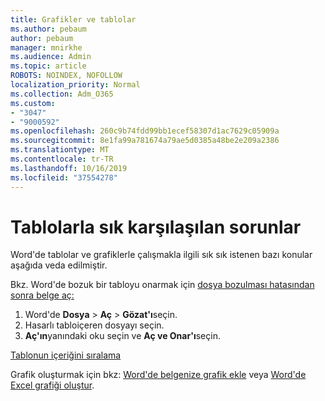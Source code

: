 ```yaml
---
title: Grafikler ve tablolar
ms.author: pebaum
author: pebaum
manager: mnirkhe
ms.audience: Admin
ms.topic: article
ROBOTS: NOINDEX, NOFOLLOW
localization_priority: Normal
ms.collection: Adm_O365
ms.custom:
- "3047"
- "9000592"
ms.openlocfilehash: 260c9b74fdd99bb1ecef58307d1ac7629c05909a
ms.sourcegitcommit: 8e1fa99a781674a79ae5d0385a48be2e209a2386
ms.translationtype: MT
ms.contentlocale: tr-TR
ms.lasthandoff: 10/16/2019
ms.locfileid: "37554278"
---
```

# <a name="common-issues-with-tables"></a>Tablolarla sık karşılaşılan sorunlar 

Word'de tablolar ve grafiklerle çalışmakla ilgili sık sık istenen bazı konular aşağıda veda edilmiştir.

Bkz. Word'de bozuk bir tabloyu onarmak için [dosya bozulması hatasından sonra belge aç:](https://support.office.com/article/47df9d48-2165-4411-a699-1786ac734bc3)

 1. Word'de **Dosya** > **Aç** > **Gözat'ı**seçin.
 2. Hasarlı tabloiçeren dosyayı seçin.
 3. **Aç'ın**yanındaki oku seçin ve **Aç ve Onar'ı**seçin.

[Tablonun içeriğini sıralama](https://support.office.com/article/F8392477-4613-49CD-ABA6-7C2E48F1D91F)

Grafik oluşturmak için bkz: [Word'de belgenize grafik ekle](https://support.office.com/article/ff48e3eb-5e04-4368-a39e-20df7c798932) veya [Word'de Excel grafiği oluştur](https://support.office.com/article/11A7D2F0-4487-4A9B-BBC6-D50916CD4A57).